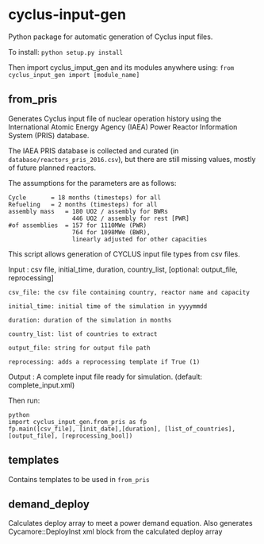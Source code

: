 # cyclus-input-gen
Python package for automatic generation of Cyclus input files.


To install:
``` python setup.py install ```

Then import cyclus_imput_gen and its modules anywhere using:
```from cyclus_input_gen import [module_name] ```

## from_pris
Generates Cyclus input file of nuclear operation history using the International Atomic Energy Agency (IAEA) Power Reactor Information System (PRIS) database.

The IAEA PRIS database is collected and curated (in `database/reactors_pris_2016.csv`),
but there are still missing values, mostly of future planned reactors.

The assumptions for the parameters are as follows:

	Cycle 		= 18 months (timesteps) for all
	Refueling 	= 2 months (timesteps) for all
	assembly mass 	= 180 UO2 / assembly for BWRs
			  		  446 UO2 / assembly for rest [PWR]
	#of assemblies 	= 157 for 1110MWe (PWR)
                      764 for 1098MWe (BWR),
                      linearly adjusted for other capacities

This script allows generation of CYCLUS input file types from csv files.

Input : csv file, initial_time, duration, country_list, [optional: output_file, reprocessing]
	    
    csv_file: the csv file containing country, reactor name and capacity
    
    initial_time: initial time of the simulation in yyyymmdd

    duration: duration of the simulation in months

	country_list: list of countries to extract

	output_file: string for output file path

	reprocessing: adds a reprocessing template if True (1)
    
    
Output : A complete input file ready for simulation. (default: complete_input.xml)
    
Then run:
```
python
import cyclus_input_gen.from_pris as fp
fp.main([csv_file], [init_date],[duration], [list_of_countries], [output_file], [reprocessing_bool])
```

## templates
Contains templates to be used in `from_pris`


## demand_deploy
Calculates deploy array to meet a power demand equation.
Also generates Cycamore::DeployInst xml block from the calculated deploy array

